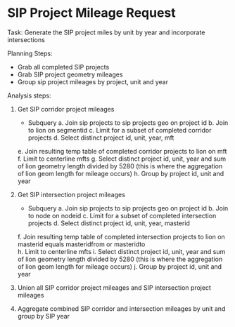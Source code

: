 # SIP Project Mileage Request

Task:
Generate the SIP project miles by unit by year and incorporate intersections 

Planning Steps:
- Grab all completed SIP projects
- Grab SIP project geometry mileages
- Group sip project mileages by project, unit and year 


Analysis steps:
1. Get SIP corridor project mileages
   - Subquery
   a. Join sip projects to sip projects geo on project id 
   b. Join to lion on segmentid
   c. Limit for a subset of completed corridor projects
   d. Select distinct project id, unit, year, mft
  
   e. Join resulting temp table of completed corridor projects to lion on mft
   f. Limit to centerline mfts 
   g. Select distinct project id, unit, year and sum of lion geometry length divided by 5280 (this is where the aggregation of lion geom length for mileage occurs)
   h. Group by project id, unit and year

2. Get SIP intersection project mileages 
   - Subquery
   a. Join sip projects to sip projects geo on project id 
   b. Join to node on nodeid
   c. Limit for a subset of completed intersection projects 
   d. Select distinct project id, unit, year, masterid

   f. Join resulting temp table of completed intersection projects to lion on masterid equals masteridfrom or masteridto  
   h. Limit to centerline mfts 
   i. Select distinct project id, unit, year and sum of lion geometry length divided by 5280 (this is where the aggregation of lion geom length for mileage occurs)
   j. Group by project id, unit and year
  
3. Union all SIP corridor project mileages and  SIP intersection project mileages

4. Aggregate combined SIP corridor and intersection mileages by unit and group by SIP year




